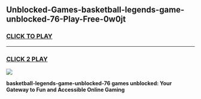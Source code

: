 
## Unblocked-Games-basketball-legends-game-unblocked-76-Play-Free-0w0jt
<h3>
<a href="https://premium76.site?title=basketball-legends-game-unblocked-76&ref=10A">CLICK TO PLAY</a></h3>
<hr>

<h3>
<a href="https://premium76.site?title=basketball-legends-game-unblocked-76&ref=10A">CLICK 2 PLAY</a>
  
</h3>

<a href="https://premium76.site?title=basketball-legends-game-unblocked-76&ref=10A"><img src="https://clearcache.store/games.png"></a>


**basketball-legends-game-unblocked-76 games unblocked: Your Gateway to Fun and Accessible Online Gaming**
